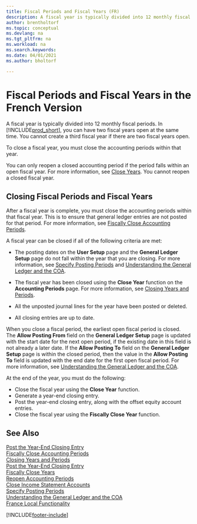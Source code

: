 ```yaml
---
title: Fiscal Periods and Fiscal Years (FR)
description: A fiscal year is typically divided into 12 monthly fiscal periods. In the French version of Business Central, you can have two fiscal years open at the same time.
author: brentholtorf
ms.topic: conceptual
ms.devlang: na
ms.tgt_pltfrm: na
ms.workload: na
ms.search.keywords:
ms.date: 04/01/2021
ms.author: bholtorf

---
```

# Fiscal Periods and Fiscal Years in the French Version

A fiscal year is typically divided into 12 monthly fiscal periods. In [!INCLUDE[prod_short](../../includes/prod_short.md)], you can have two fiscal years open at the same time. You cannot create a third fiscal year if there are two fiscal years open.  

To close a fiscal year, you must close the accounting periods within that year.  

You can only reopen a closed accounting period if the period falls within an open fiscal year. For more information, see [Close Years](how-to-close-years.md). You cannot reopen a closed fiscal year.  

## Closing Fiscal Periods and Fiscal Years

After a fiscal year is complete, you must close the accounting periods within that fiscal year. This is to ensure that general ledger entries are not posted for that period. For more information, see [Fiscally Close Accounting Periods](how-to-fiscally-close-years.md).  

A fiscal year can be closed if all of the following criteria are met:  

- The posting dates on the **User Setup** page and the **General Ledger Setup** page do not fall within the year that you are closing. For more information, see [Specify Posting Periods](../../finance-how-specify-posting-periods.md) and [Understanding the General Ledger and the COA](../../finance-general-ledger.md).  

- The fiscal year has been closed using the **Close Year** function on the **Accounting Periods** page. For more information, see [Closing Years and Periods](../../year-close-years-periods.md).  

- All the unposted journal lines for the year have been posted or deleted.  

- All closing entries are up to date.  

When you close a fiscal period, the earliest open fiscal period is closed. The **Allow Posting From** field on the **General Ledger Setup** page is updated with the start date for the next open period, if the existing date in this field is not already a later date. If the **Allow Posting To** field on the **General Ledger Setup** page is within the closed period, then the value in the **Allow Posting To** field is updated with the end date for the first open fiscal period. For more information, see [Understanding the General Ledger and the COA](../../finance-general-ledger.md).  

At the end of the year, you must do the following:  

- Close the fiscal year using the **Close Year** function.  
- Generate a year-end closing entry.  
- Post the year-end closing entry, along with the offset equity account entries.  
- Close the fiscal year using the **Fiscally Close Year** function.  

## See Also

[Post the Year-End Closing Entry](how-to-post-the-year-end-closing-entry.md)  
[Fiscally Close Accounting Periods](how-to-fiscally-close-accounting-periods.md)  
[Closing Years and Periods](../../year-close-years-periods.md)  
[Post the Year-End Closing Entry](how-to-post-the-year-end-closing-entry.md)  
[Fiscally Close Years](how-to-fiscally-close-years.md)  
[Reopen Accounting Periods](how-to-reopen-accounting-periods.md)  
[Close Income Statement Accounts](how-to-close-income-statement-accounts.md)  
[Specify Posting Periods](../../finance-how-specify-posting-periods.md)  
[Understanding the General Ledger and the COA](../../finance-general-ledger.md)  
[France Local Functionality](france-local-functionality.md)  


[!INCLUDE[footer-include](../../includes/footer-banner.md)]